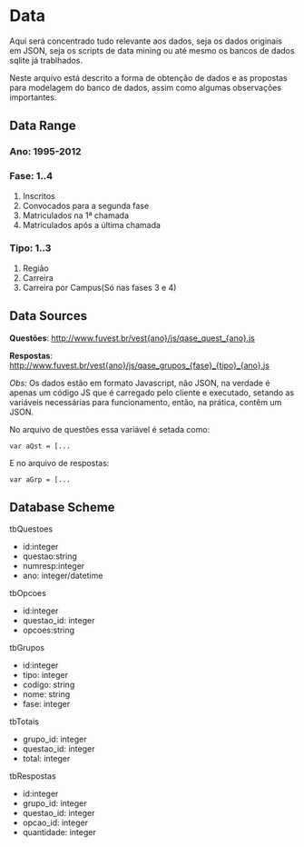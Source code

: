 Data
====

Aqui será concentrado tudo relevante aos dados, seja os dados originais em JSON, seja os scripts de data mining ou até mesmo os bancos de dados sqlite já trablhados.

Neste arquivo está descrito a forma de obtenção de dados e as propostas para modelagem do banco de dados, assim como algumas observações importantes.

Data Range
----------

### Ano: 1995-2012
### Fase: 1..4
1. Inscritos
2. Convocados para a segunda fase
3. Matriculados na 1ª chamada
4. Matriculados após a última chamada

### Tipo: 1..3
1. Região
2. Carreira
3. Carreira por Campus(Só nas fases 3 e 4)

Data Sources
------------

**Questões**: http://www.fuvest.br/vest{ano}/js/qase_quest_{ano}.js

**Respostas**: http://www.fuvest.br/vest{ano}/js/qase_grupos_{fase}_{tipo}_{ano}.js

*Obs:* Os dados estão em formato Javascript, não JSON, na verdade é apenas um código JS que é carregado pelo cliente e executado, setando as variáveis necessárias para funcionamento, então, na prática, contêm um JSON.

No arquivo de questões essa variável é setada como:

    var aQst = [...

E no arquivo de respostas:

    var aGrp = [...

Database Scheme
---------------
 
tbQuestoes
* id:integer
* questao:string
* numresp:integer
* ano: integer/datetime

tbOpcoes
* id:integer
* questao_id: integer
* opcoes:string

tbGrupos
* id:integer
* tipo: integer
* codigo: string
* nome: string
* fase: integer

tbTotais
* grupo_id: integer
* questao_id: integer
* total: integer

tbRespostas
* id:integer
* grupo_id: integer
* questao_id: integer
* opcao_id: integer
* quantidade: integer